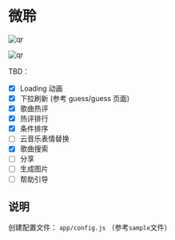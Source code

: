 # 微聆

![qr](https://user-images.githubusercontent.com/1890238/56353336-be619180-6203-11e9-98fc-b558411ddd25.jpg)

![qr](https://user-images.githubusercontent.com/1890238/56353341-befa2800-6203-11e9-9f74-4630e8a6484d.jpg)

TBD：

- [x] Loading 动画
- [x] 下拉刷新 (参考 guess/guess 页面)
- [x] 歌曲热评
- [x] 热评排行
- [x] 条件排序
- [ ] 云音乐表情替换
- [x] 歌曲搜索
- [ ] 分享
- [ ] 生成图片
- [ ] 帮助引导

## 说明

创建配置文件： `app/config.js` （参考`sample`文件）
